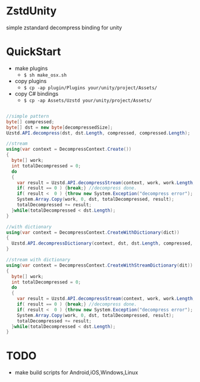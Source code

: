 # ZstdUnity
simple zstandard decompress binding for unity

# QuickStart

* make plugins
    * `$ sh make_osx.sh`
* copy plugins
    * `$ cp -ap plugin/Plugins your/unity/project/Assets/`
* copy C# bindings
    * `$ cp -ap Assets/Uzstd your/unity/project/Assets/`

```csharp

//simple pattern
byte[] compressed;
byte[] dst = new byte[decompressedSize];
Uzstd.API.decompress(dst, dst.Length, compressed, compressed.Length);

//stream
using(var context = DecompressContext.Create())
{
  byte[] work;
  int totalDecompressed = 0;
  do
  {
    var result = Uzstd.API.decompressStream(context, work, work.Length, compressed, compressed.Length);
    if( result == 0 ) {break;} //decompress done.
    if( result <  0 ) {throw new System.Exception("decompress error"); }
    System.Array.Copy(work, 0, dst, totalDecompressed, result);
    totalDecompressed += result;
  }while(totalDecompressed < dst.Length);
}

//with dictionary
using(var context = DecompressContext.CreateWithDictionary(dict))
{
  Uzstd.API.decompressDictionary(context, dst, dst.Length, compressed, compressed.Length); 
}

//stream with dictionary
using(var context = DecompressContext.CreateWithStreamDictionary(dit))
{
  byte[] work;
  int totalDecompressed = 0;
  do
  {
    var result = Uzstd.API.decompressStream(context, work, work.Length, compressed, compressed.Length);
    if( result == 0 ) {break;} //decompress done.
    if( result <  0 ) {throw new System.Exception("decompress error"); }
    System.Array.Copy(work, 0, dst, totalDecompressed, result);
    totalDecompressed += result;
  }while(totalDecompressed < dst.Length);
}
```

# TODO

* make build scripts for Android,iOS,Windows,Linux

